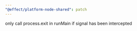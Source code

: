 ```yaml
---
"@effect/platform-node-shared": patch
---
```


only call process.exit in runMain if signal has been intercepted
